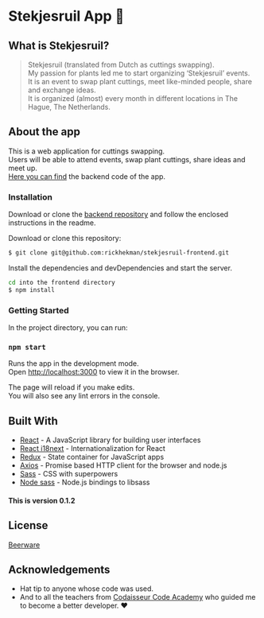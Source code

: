 # Stekjesruil App :seedling: 

## What is Stekjesruil?  

> Stekjesruil (translated from Dutch as cuttings swapping).  
> My passion for plants led me to start organizing ‘Stekjesruil’ events.<br />
> It is an event to swap plant cuttings, meet like-minded people, share and exchange ideas.<br />
> It is organized (almost) every month in different locations in The Hague, The Netherlands.

## About the app
This is a web application for cuttings swapping.<br />
Users will be able to attend events, swap plant cuttings, share ideas and meet up.<br />
 [Here you can find](https://github.com/rickhekman/stekjesruil-backend "backend") the backend code of the app.

### Installation

Download or clone the [backend repository](https://github.com/rickhekman/stekjesruil-backend) and follow the enclosed instructions in the readme.

Download or clone this repository:
```sh
$ git clone git@github.com:rickhekman/stekjesruil-frontend.git
```
Install the dependencies and devDependencies and start the server.
```sh
cd into the frontend directory
$ npm install
```

### Getting Started
In the project directory, you can run:
### `npm start`

Runs the app in the development mode.<br />
Open [http://localhost:3000](http://localhost:3000) to view it in the browser.

The page will reload if you make edits.<br />
You will also see any lint errors in the console.

## Built With

* [React](https://reactjs.org/) - A JavaScript library for building user interfaces
* [React i18next](https://github.com/i18next/react-i18next) - Internationalization for React
* [Redux](https://redux.js.org/) - State container for JavaScript apps
* [Axios](https://github.com/axios/axios) - Promise based HTTP client for the browser and node.js 
* [Sass](https://sass-lang.com/) - CSS with superpowers
* [Node sass](https://github.com/sass/node-sass) - Node.js bindings to libsass


#### This is version 0.1.2  

License
----
[Beerware](https://en.wikipedia.org/wiki/Beerware)

## Acknowledgements

* Hat tip to anyone whose code was used.
* And to all the teachers from [Codaisseur Code Academy](https://codaisseur.com/) who guided me to become a better developer. :heart:


